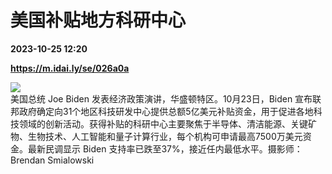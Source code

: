 # 美国补贴地方科研中心

**2023-10-25 12:20**

**https://m.idai.ly/se/026a0a**

![](http://pic.yupoo.com/fotomag/6571c9f8/5b4239af.jpg)  
美国总统 Joe Biden 发表经济政策演讲，华盛顿特区。10月23日，Biden 宣布联邦政府确定向31个地区科技研发中心提供总额5亿美元补贴资金，用于促进各地科技领域的创新活动。获得补贴的科研中心主要聚焦于半导体、清洁能源、关键矿物、生物技术、人工智能和量子计算行业，每个机构可申请最高7500万美元资金。最新民调显示 Biden 支持率已跌至37%，接近任内最低水平。摄影师：Brendan Smialowski